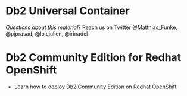 # Db2 Universal Container

*Questions about this material*?  Reach us on Twitter @Matthias_Funke, @pjprasad, @loicjulien, @irinadel

# Db2 Community Edition for Redhat OpenShift

* [Learn how to deploy Db2 Community Edition on Redhat OpenShift](deployment/README.md)

